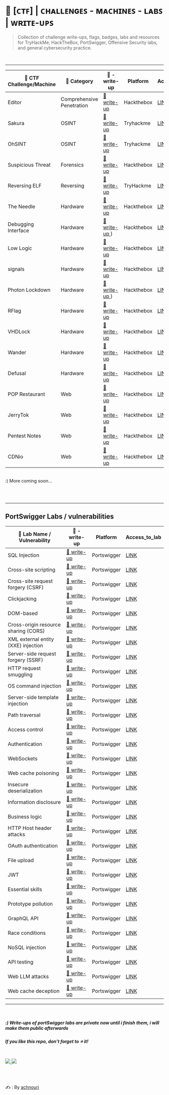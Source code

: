 # 🚩 [ᴄᴛꜰ] | ᴄʜᴀʟʟᴇɴɢᴇꜱ - ᴍᴀᴄʜɪɴᴇꜱ - ʟᴀʙꜱ | ᴡʀɪᴛᴇ-ᴜᴘꜱ

> Collection of challenge write-ups, flags, badges, labs and resources for TryHackMe, HackTheBox, PortSwigger, Offensive Security labs, and general cybersecurity practice.

<br>

---

| 📂 CTF Challenge/Machine  | 🧩 Category | 📝 -write-up | Platform | Access_to_challenge  | 
|--------------------|-------------|-------------------------|----------|----------------------|
| Editor | Comprehensive Penetration | [🔗 write-up ](https://github.com/achnouri/Editor-CTF-writre-up)| Hackthebox | [LINK](https://app.hackthebox.com/machines/Editor) |
| Sakura | OSINT | [🔗 write-up ](https://github.com/achnouri/Sakura-CTF-write-up) | Tryhackme | [LINK](https://tryhackme.com/room/sakura) |
| OhSINT | OSINT | [🔗 write-up ](https://github.com/achnouri/OhSINT-CTF-write-up) | Tryhackme | [LINK](https://tryhackme.com/room/ohsint) |
| Suspicious Threat | Forensics | [🔗 write-up ](https://github.com/achnouri/Suspicious-Threat-CTF-write-up)| Hackthebox | [LINK](https://app.hackthebox.com/challenges/Suspicious%20Threat) |
| Reversing ELF | Reversing | [🔗 write-up ](https://github.com/achnouri/__comming_soon)| TryHackme | [LINK](https://tryhackme.com/room/reverselfiles) |
| The Needle | Hardware | [🔗 write-up ](https://github.com/achnouri/__comming_soon) | Hackthebox | [LINK](https://app.hackthebox.com/challenges/The%2520Needle) |
| Debugging Interface | Hardware | [🔗 write-up ](https://github.com/achnouri/__comming_soon)) | Hackthebox | [LINK](https://app.hackthebox.com/challenges/Debugging%2520Interface) |
| Low Logic | Hardware | [🔗 write-up ](https://github.com/achnouri/__comming_soon) | Hackthebox | [LINK](https://app.hackthebox.com/challenges/Low%2520Logic) |
| signals | Hardware | [🔗 write-up ](https://github.com/achnouri/__comming_soon) | Hackthebox | [LINK](https://app.hackthebox.com/challenges/Signals) |
| Photon Lockdown | Hardware | [🔗 write-up ](https://github.com/achnouri/__comming_soon)) | Hackthebox | [LINK](https://app.hackthebox.com/challenges/Photon%2520Lockdown) |
| RFlag | Hardware | [🔗 write-up ](https://github.com/achnouri/__comming_soon) | Hackthebox | [LINK](https://app.hackthebox.com/challenges/RFlag) |
| VHDLock | Hardware | [🔗 write-up ](https://github.com/achnouri/__comming_soon) | Hackthebox | [LINK](https://app.hackthebox.com/challenges/VHDLock) |
| Wander | Hardware | [🔗 write-up ](https://github.com/achnouri/__comming_soon) | Hackthebox | [LINK]( https://app.hackthebox.com/challenges/Wander) |
| Defusal | Hardware | [🔗 write-up ](https://github.com/achnouri/__comming_soon) | Hackthebox | [LINK]( https://app.hackthebox.com/challenges/https://app.hackthebox.com/challenges/877) |
| POP Restaurant | Web | [🔗 write-up ](https://github.com/achnouri/__comming_soon) | Hackthebox | [LINK](https://app.hackthebox.com/challenges/POP%2520Restaurant) |
| JerryTok | Web | [🔗 write-up ](https://github.com/achnouri/__comming_soon) | Hackthebox | [LINK](https://app.hackthebox.com/challenges/JerryTok) |
| Pentest Notes | Web | [🔗 write-up ](https://github.com/achnouri/__comming_soon) | Hackthebox | [LINK](https://app.hackthebox.com/challenges/Pentest%2520Notes) |
| CDNio | Web | [🔗 write-up ](https://github.com/achnouri/__comming_soon) | Hackthebox | [LINK](https://app.hackthebox.com/challenges/CDNio) |

<br>
:) More coming soon... 

<br><br>

---

## PortSwigger Labs / vulnerabilities

| 📂 Lab Name / Vulnerability | 📝 -write-up | Platform | Access_to_lab |
|-----------------------------|--------------|----------|---------------------|
| SQL Injection | [🔗 write-up](https://github.com/achnouri/__comming_soon) | Portswigger | [LINK](https://portswigger.net/web-security/all-labs#sql-injection) |
| Cross-site scripting | [🔗 write-up](https://github.com/achnouri/__comming_soon) | Portswigger | [LINK](https://portswigger.net/web-security/all-labs#cross-site-scripting) |
| Cross-site request forgery (CSRF) | [🔗 write-up](https://github.com/achnouri/__comming_soon) | Portswigger | [LINK](https://portswigger.net/web-security/all-labs#cross-site-request-forgery-csrf) |
| Clickjacking | [🔗 write-up](https://github.com/achnouri/__comming_soon) | Portswigger | [LINK](https://portswigger.net/web-security/all-labs#clickjacking) |
| DOM-based | [🔗 write-up](https://github.com/achnouri/__comming_soon) | Portswigger | [LINK](https://portswigger.net/web-security/all-labs#dom-based-vulnerabilities) |
| Cross-origin resource sharing (CORS) | [🔗 write-up](https://github.com/achnouri/__comming_soon) | Portswigger | [LINK](https://portswigger.net/web-security/all-labs#cross-origin-resource-sharing-cors) |
| XML external entity (XXE) injection | [🔗 write-up](https://github.com/achnouri/__comming_soon) | Portswigger | [LINK](https://portswigger.net/web-security/all-labs#xml-external-entity-xxe-injection) |
| Server-side request forgery (SSRF) | [🔗 write-up](https://github.com/achnouri/__comming_soon) | Portswigger | [LINK](https://portswigger.net/web-security/all-labs#server-side-request-forgery-ssrf) |
| HTTP request smuggling | [🔗 write-up](https://github.com/achnouri/__comming_soon) | Portswigger | [LINK](https://portswigger.net/web-security/all-labs#http-request-smuggling) |
| OS command injection | [🔗 write-up](https://github.com/achnouri/__comming_soon) | Portswigger | [LINK](https://portswigger.net/web-security/all-labs#os-command-injection) |
| Server-side template injection | [🔗 write-up](https://github.com/achnouri/__comming_soon) | Portswigger | [LINK](https://portswigger.net/web-security/all-labs#server-side-template-injection) |
| Path traversal | [🔗 write-up](https://github.com/achnouri/__comming_soon) | Portswigger | [LINK](https://portswigger.net/web-security/all-labs#path-traversal) |
| Access control | [🔗 write-up](https://github.com/achnouri/__comming_soon) | Portswigger | [LINK](https://portswigger.net/web-security/all-labs#access-control-vulnerabilities) |
| Authentication | [🔗 write-up](https://github.com/achnouri/__comming_soon) | Portswigger | [LINK](https://portswigger.net/web-security/all-labs#authentication) |
| WebSockets | [🔗 write-up](https://github.com/achnouri/__comming_soon) | Portswigger | [LINK](https://portswigger.net/web-security/all-labs#websockets) |
| Web cache poisoning | [🔗 write-up](https://github.com/achnouri/__comming_soon) | Portswigger | [LINK](https://portswigger.net/web-security/all-labs#web-cache-poisoning) |
| Insecure deserialization | [🔗 write-up](https://github.com/achnouri/__comming_soon) | Portswigger | [LINK](https://portswigger.net/web-security/all-labs#insecure-deserialization) |
| Information disclosure | [🔗 write-up](https://github.com/achnouri/__comming_soon) | Portswigger | [LINK](https://portswigger.net/web-security/all-labs#information-disclosure) |
| Business logic | [🔗 write-up](https://github.com/achnouri/__comming_soon) | Portswigger | [LINK](https://portswigger.net/web-security/all-labs#business-logic-vulnerabilities) |
| HTTP Host header attacks | [🔗 write-up](https://github.com/achnouri/__comming_soon) | Portswigger | [LINK](https://portswigger.net/web-security/all-labs#http-host-header-attacks) |
| OAuth authentication | [🔗 write-up](https://github.com/achnouri/__comming_soon) | Portswigger | [LINK](https://portswigger.net/web-security/all-labs#oauth-authentications) |
| File upload | [🔗 write-up](https://github.com/achnouri/__comming_soon) | Portswigger | [LINK](https://portswigger.net/web-security/all-labs#file-upload-vulnerabilities) |
| JWT | [🔗 write-up](https://github.com/achnouri/__comming_soon) | Portswigger | [LINK](https://portswigger.net/web-security/all-labs#jwt) |
| Essential skills | [🔗 write-up](https://github.com/achnouri/__comming_soon) | Portswigger | [LINK](https://portswigger.net/web-security/all-labs#essential-skills) |
| Prototype pollution | [🔗 write-up](https://github.com/achnouri/__comming_soon) | Portswigger | [LINK](https://portswigger.net/web-security/all-labs#prototype-pollution) |
| GraphQL API | [🔗 write-up](https://github.com/achnouri/__comming_soon) | Portswigger | [LINK](https://portswigger.net/web-security/all-labs#graphql-api-vulnerabilities) |
| Race conditions | [🔗 write-up](https://github.com/achnouri/__comming_soon) | Portswigger | [LINK](https://portswigger.net/web-security/all-labs#race-conditions) |
| NoSQL injection | [🔗 write-up](https://github.com/achnouri/__comming_soon) | Portswigger | [LINK](https://portswigger.net/web-security/all-labs#nosql-injection) |
| API testing | [🔗 write-up](https://github.com/achnouri/__comming_soon) | Portswigger | [LINK](https://portswigger.net/web-security/all-labs#api-testing) |
| Web LLM attacks | [🔗 write-up](https://github.com/achnouri/__comming_soon) | Portswigger | [LINK](https://portswigger.net/web-security/all-labs#web-llm-attacks) |
| Web cache deception | [🔗 write-up](https://github.com/achnouri/__comming_soon) | Portswigger | [LINK](https://portswigger.net/web-security/all-labs#web-cache-deception) |

---

<br>

##### :) Write-ups of portSwigger labs are private now until i finish them, i will make them public afterwards

##### If you like this repo, don’t forget to ⭐ it!  

<br>

  <a href="https://tryhackme.com/p/achnr">
    <img src="https://img.shields.io/badge/TryHackMe-achnr-red?style=for-the-badge&logo=tryhackme&logoColor=white" />
  </a>
  <a href="https://app.hackthebox.com/profile/1859770">
    <img src="https://img.shields.io/badge/HackTheBox-achnr-green?style=for-the-badge&logo=hack-the-box&logoColor=white" />
  </a>

<br><br>

✍️  : By [achnouri](https://github.com/achnouri)
